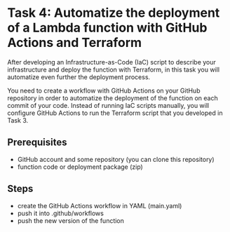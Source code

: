 # Task 4: Automatize the deployment of a Lambda function with GitHub Actions and Terraform

After developing an Infrastructure-as-Code (IaC) script to describe your infrastructure and deploy the function with Terraform, in this task you will automatize even further the deployment process. 

You need to create a workflow with GitHub Actions on your GitHub repository in order to automatize the deployment of the function on each commit of your code. Instead of running IaC scripts manually, you will configure GitHub Actions to run the Terraform script that you developed in Task 3.

## Prerequisites

- GitHub account and some repository (you can clone this repository)
- function code or deployment package (zip)


## Steps

- create the GitHub Actions workflow in YAML (main.yaml)
- push it into .github/workflows
- push the new version of the function

